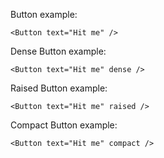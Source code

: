 Button example:

    <Button text="Hit me" />

Dense Button example:

    <Button text="Hit me" dense />

Raised Button example:

    <Button text="Hit me" raised />

Compact Button example:

    <Button text="Hit me" compact />
